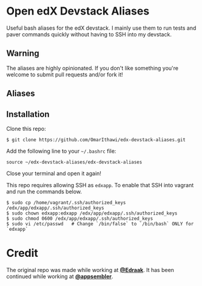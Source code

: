 # Open edX Devstack Aliases
Useful bash aliases for the edX devstack. I mainly use them to run tests
and paver commands quickly without having to SSH into my devstack.

## Warning
The aliases are highly opinionated. If you don't like
something you're welcome to submit pull requests and/or fork it!

## Aliases



## Installation
Clone this repo:
```
$ git clone https://github.com/OmarIthawi/edx-devstack-aliases.git
```

Add the following line to your `~/.bashrc` file:

```
source ~/edx-devstack-aliases/edx-devstack-aliases
```

Close your terminal and open it again!

This repo requires allowing SSH as `edxapp`. To enable that
SSH into vagrant and run the commands below.

```
$ sudo cp /home/vagrant/.ssh/authorized_keys /edx/app/edxapp/.ssh/authorized_keys
$ sudo chown edxapp:edxapp /edx/app/edxapp/.ssh/authorized_keys
$ sudo chmod 0600 /edx/app/edxapp/.ssh/authorized_keys
$ sudo vi /etc/passwd   # Change `/bin/false` to `/bin/bash` ONLY for `edxapp`
```


# Credit
The original repo was made while working at
[**@Edraak**](https://github.com/Edraak). It has been continued while
working at  [**@appsembler**](https://github.com/appsembler).
